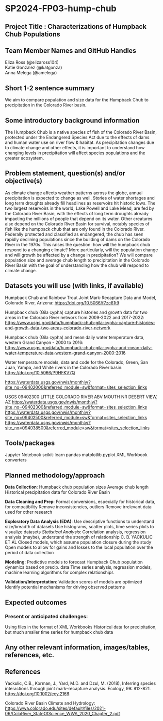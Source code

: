 # SP2024-FP03-hump-chub
## Project Title : Characterizations of Humpback Chub Populations

## Team Member Names and GitHub Handles
Eliza Ross (@elizaross104)
<br>Katie Gonzalez (@katgonza)
<br>Anna Melega (@amelega)

## Short 1-2 sentence summary
We aim to compare population and size data for the Humpback Chub to precipitation in the Colorado River basin. 

## Some introductory background information
The Humpback Chub is a native species of fish of the Colorado River Basin, protected under the Endangered Species Act due to the effects of dams and human water use on river flow & habitat. As precipitation changes due to climate change and other effects, it is important to understand how changing levels in precipitation will affect species populations and the greater ecosystem. 

## Problem statement, question(s) and/or objective(s)

As climate change affects weather patterns across the globe, annual precipitation is expected to change as well. Stories of water shortages and long term droughts already fill headlines as reservoirs hit historic lows. The two largest reservoirs in the world, Lake Powell and Lake Mead, are fed by the Colorado River Basin, with the effects of long term droughts already impacting the millions of people that depend on its water. Other creatures also depend on the Colorado River Basin for survival, notably species of fish like the humpback chub that are only found in the Colorado River. Federally protected and classified as endangered, the chub has seen rapidly declining populations since the building of dams on the Colorado River in the 1970s. This raises the question: how will the humpback chub respond to a changing climate? More particularly, will the population change and will growth be affected by a change in precipitation? We will compare population size and average chub length to precipitation in the Colorado River Basin with the goal of understanding how the chub will respond to climate change.

## Datasets you will use (with links, if available)

Humpback Chub and Rainbow Trout Joint Mark-Recapture Data and Model, Colorado River, Arizona: https://doi.org/10.5066/f7zc81t9

Humpback chub (Gila cypha) capture histories and growth data for two areas in the Colorado River network from 2009-2022 and 2017-2022: https://www.usgs.gov/data/humpback-chub-gila-cypha-capture-histories-and-growth-data-two-areas-colorado-river-network

Humpback chub (Gila cypha) and mean daily water temperature data, western Grand Canyon - 2000 to 2016: https://www.usgs.gov/data/humpback-chub-gila-cypha-and-mean-daily-water-temperature-data-western-grand-canyon-2000-2016

Water temperature models, data and code for the Colorado, Green, San Juan, Yampa, and White rivers in the Colorado River basin: https://doi.org/10.5066/P9HFKV7Q


https://waterdata.usgs.gov/nwis/monthly/?site_no=09402000&referred_module=sw&format=sites_selection_links

USGS 09402300 LITTLE COLORADO RIVER ABV MOUTH NR DESERT VIEW, AZ
https://waterdata.usgs.gov/nwis/monthly/?site_no=09402300&referred_module=sw&format=sites_selection_links
https://waterdata.usgs.gov/nwis/monthly/?site_no=09402500&referred_module=sw&format=sites_selection_links
https://waterdata.usgs.gov/nwis/monthly/?site_no=094038500&referred_module=sw&format=sites_selection_links


## Tools/packages

Jupyter Notebook
scikit-learn
pandas
matplotlib.pyplot
XML Workbook converters

## Planned methodology/approach

**Data Collection**:
	Humpback chub population sizes
    Average chub length
    Historical precipitation data for Colorado River Basin

**Data Cleaning and Prep**:
    Format conversions, especially for historical data, for compatibility
    Remove inconsistencies, outliers
    Remove irrelevant data used for other research

**Exploratory Data Analysis (EDA)**:
	Use descriptive functions to understand size/breadth of datasets
    Use histograms, scatter plots, time series plots to visualize datasets
    *Statistical Analysis*: Correlation analysis, regression analysis (maybe), understand the strength of relationship
		C. B. YACKULIC ET AL
            Closed models, which assume population closure during the study
            Open models to allow for gains and losses to the local population over the period of data collection
	
**Modeling**:
		Predictive models to forecast Humpback Chub population dynamics based on precip. data
        Time series analysis, regression models, machine learning algorithms for complex relationships
	
**Validation/Interpretation**:
		Validation scores of models are optimized
		Identify potential mechanisms for driving observed patterns

## Expected outcomes
### Present or anticipated challenges:
Using files in the format of XML Workbooks
Historical data for precipitation, but much smaller time series for humpback chub data

## Any other relevant information, images/tables, references, etc.

## References

Yackulic, C.B., Korman, J., Yard, M.D. and Dzul, M. (2018), Inferring species interactions through joint mark–recapture analysis. Ecology, 99: 812-821. https://doi.org/10.1002/ecy.2166

Colorado River Basin Climate and Hydrology: https://wwa.colorado.edu/sites/default/files/2021-06/ColoRiver_StateOfScience_WWA_2020_Chapter_2.pdf
